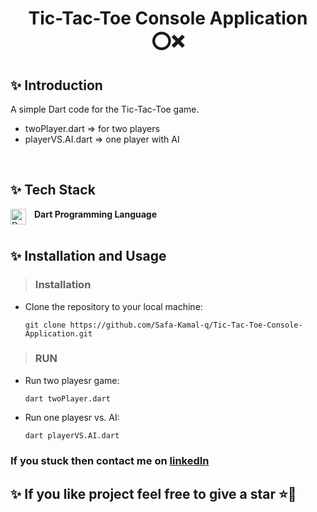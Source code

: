 <h1 align="center">Tic-Tac-Toe Console Application ⭕❌ </h1>

## ✨️ Introduction
A simple Dart code for the Tic-Tac-Toe game.
* twoPlayer.dart => for two players
* playerVS.AI.dart => one player with AI
<br     />

## ✨️ Tech Stack
**Dart Programming Language**
<img align="left" alt="Dart" width="25px" style="padding-right:10px;" src="https://uxwing.com/wp-content/themes/uxwing/download/brands-and-social-media/dart-programming-language-icon.png"/>
<br     />
<br     />

## ✨️ Installation and Usage
> ### Installation

  * Clone the repository to your local machine:
     ```
     git clone https://github.com/Safa-Kamal-q/Tic-Tac-Toe-Console-Application.git
     ```
> ### RUN
  * Run two playesr game:
    ```
    dart twoPlayer.dart
    ```
  * Run one playesr vs. AI:
    ```
    dart playerVS.AI.dart
    ```

### If you stuck then contact me on [linkedIn](https://www.linkedin.com/in/safa-qasrawi-073a3024b/)

## ✨️ If you like project feel free to give a star ⭐💖
